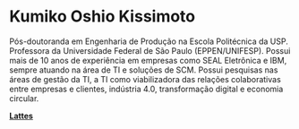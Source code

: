 # Kumiko Oshio Kissimoto

Pós-doutoranda em Engenharia de Produção na Escola Politécnica da USP. Professora da Universidade Federal de São Paulo (EPPEN/UNIFESP). Possui mais de 10 anos de experiência em empresas como SEAL Eletrônica e IBM, sempre atuando na área de TI e soluções de SCM. Possui pesquisas nas áreas de gestão da TI, a TI como viabilizadora das relações colaborativas entre empresas e clientes, indústria 4.0, transformação digital e economia circular.

[**Lattes**]()
